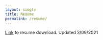 ```yaml
---
layout: single
title: Resume
permalink: /resume/
---
```

[Link](http://belsten.github.io/doc/Alexander_Belsten_Resume.pdf) to resume download. Updated 3/09/2021
